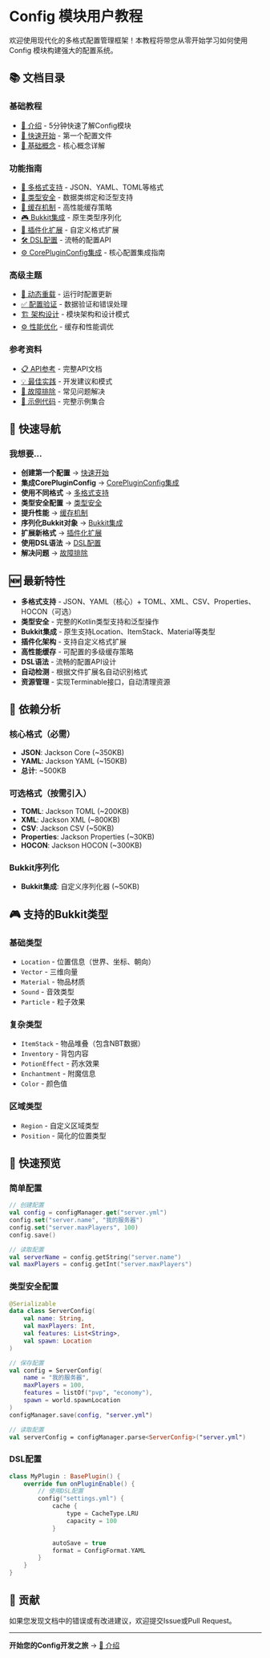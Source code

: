 # Config 模块用户教程

欢迎使用现代化的多格式配置管理框架！本教程将带您从零开始学习如何使用 Config 模块构建强大的配置系统。

## 📚 文档目录

### 基础教程
- [📖 介绍](intro.md) - 5分钟快速了解Config模块
- [🚀 快速开始](quick-start.md) - 第一个配置文件
- [🎯 基础概念](concepts.md) - 核心概念详解

### 功能指南
- [📄 多格式支持](formats.md) - JSON、YAML、TOML等格式
- [🔧 类型安全](type-safety.md) - 数据类绑定和泛型支持
- [💾 缓存机制](caching.md) - 高性能缓存策略
- [🎮 Bukkit集成](bukkit-integration.md) - 原生类型序列化
- [🔌 插件化扩展](plugins.md) - 自定义格式扩展
- [🛠️ DSL配置](dsl.md) - 流畅的配置API
- [⚙️ CorePluginConfig集成](core-integration.md) - 核心配置集成指南

### 高级主题
- [🔄 动态重载](hot-reload.md) - 运行时配置更新
- [✅ 配置验证](validation.md) - 数据验证和错误处理
- [🏗️ 架构设计](architecture.md) - 模块架构和设计模式
- [⚙️ 性能优化](performance.md) - 缓存和性能调优

### 参考资料
- [📋 API参考](api-reference.md) - 完整API文档
- [💡 最佳实践](best-practices.md) - 开发建议和模式
- [🔧 故障排除](troubleshooting.md) - 常见问题解决
- [📝 示例代码](examples.md) - 完整示例集合

## 🎯 快速导航

### 我想要...
- **创建第一个配置** → [快速开始](quick-start.md)
- **集成CorePluginConfig** → [CorePluginConfig集成](core-integration.md)
- **使用不同格式** → [多格式支持](formats.md)
- **类型安全配置** → [类型安全](type-safety.md)
- **提升性能** → [缓存机制](caching.md)
- **序列化Bukkit对象** → [Bukkit集成](bukkit-integration.md)
- **扩展新格式** → [插件化扩展](plugins.md)
- **使用DSL语法** → [DSL配置](dsl.md)
- **解决问题** → [故障排除](troubleshooting.md)

## 🆕 最新特性

- **多格式支持** - JSON、YAML（核心）+ TOML、XML、CSV、Properties、HOCON（可选）
- **类型安全** - 完整的Kotlin类型支持和泛型操作
- **Bukkit集成** - 原生支持Location、ItemStack、Material等类型
- **插件化架构** - 支持自定义格式扩展
- **高性能缓存** - 可配置的多级缓存策略
- **DSL语法** - 流畅的配置API设计
- **自动检测** - 根据文件扩展名自动识别格式
- **资源管理** - 实现Terminable接口，自动清理资源

## 🔧 依赖分析

### 核心格式（必需）
- **JSON**: Jackson Core (~350KB)
- **YAML**: Jackson YAML (~150KB)
- **总计**: ~500KB

### 可选格式（按需引入）
- **TOML**: Jackson TOML (~200KB)
- **XML**: Jackson XML (~800KB)
- **CSV**: Jackson CSV (~50KB)
- **Properties**: Jackson Properties (~30KB)
- **HOCON**: Jackson HOCON (~300KB)

### Bukkit序列化
- **Bukkit集成**: 自定义序列化器 (~50KB)

## 🎮 支持的Bukkit类型

### 基础类型
- `Location` - 位置信息（世界、坐标、朝向）
- `Vector` - 三维向量
- `Material` - 物品材质
- `Sound` - 音效类型
- `Particle` - 粒子效果

### 复杂类型
- `ItemStack` - 物品堆叠（包含NBT数据）
- `Inventory` - 背包内容
- `PotionEffect` - 药水效果
- `Enchantment` - 附魔信息
- `Color` - 颜色值

### 区域类型
- `Region` - 自定义区域类型
- `Position` - 简化的位置类型

## 🚀 快速预览

### 简单配置
```kotlin
// 创建配置
val config = configManager.get("server.yml")
config.set("server.name", "我的服务器")
config.set("server.maxPlayers", 100)
config.save()

// 读取配置
val serverName = config.getString("server.name")
val maxPlayers = config.getInt("server.maxPlayers")
```

### 类型安全配置
```kotlin
@Serializable
data class ServerConfig(
    val name: String,
    val maxPlayers: Int,
    val features: List<String>,
    val spawn: Location
)

// 保存配置
val config = ServerConfig(
    name = "我的服务器",
    maxPlayers = 100,
    features = listOf("pvp", "economy"),
    spawn = world.spawnLocation
)
configManager.save(config, "server.yml")

// 读取配置
val serverConfig = configManager.parse<ServerConfig>("server.yml")
```

### DSL配置
```kotlin
class MyPlugin : BasePlugin() {
    override fun onPluginEnable() {
        // 使用DSL配置
        config("settings.yml") {
            cache {
                type = CacheType.LRU
                capacity = 100
            }

            autoSave = true
            format = ConfigFormat.YAML
        }
    }
}
```

## 🤝 贡献

如果您发现文档中的错误或有改进建议，欢迎提交Issue或Pull Request。

---

**开始您的Config开发之旅** → [📖 介绍](intro.md)

